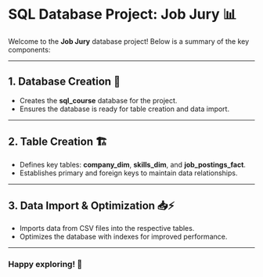 # **SQL Database Project: Job Jury** 📊

Welcome to the **Job Jury** database project! Below is a summary of the key components:

---

## **1. Database Creation** 📂
- Creates the **sql_course** database for the project.
- Ensures the database is ready for table creation and data import.

---

## **2. Table Creation** 🏗️
- Defines key tables: **company_dim**, **skills_dim**, and **job_postings_fact**.
- Establishes primary and foreign keys to maintain data relationships.

---

## **3. Data Import & Optimization** 📥⚡
- Imports data from CSV files into the respective tables.
- Optimizes the database with indexes for improved performance.

---

### **Happy exploring!** 🎉
